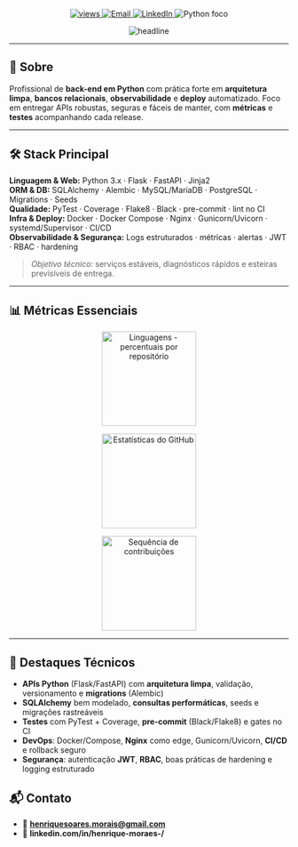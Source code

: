 <!-- ========== PERFIL HENRIQUE MORAES — CLEAN & PRO ========== -->
<!-- Sem banner e sem H1 no topo. Foco: Python backend + DevOps. -->

<!-- Header: badges -->
<p align="center">
  <a href="https://github.com/Henriquesm1">
    <img src="https://komarev.com/ghpvc/?username=Henriquesm1&label=Visitas&style=flat&color=0A66C2" alt="views"/>
  </a>
  <a href="mailto:henriquesoares.morais@gmail.com">
    <img src="https://img.shields.io/badge/Contato-Email-EA4335?logo=gmail&logoColor=white" alt="Email"/>
  </a>
  <a href="https://www.linkedin.com/in/henrique-moraes-/">
    <img src="https://img.shields.io/badge/LinkedIn-Conectar-0A66C2?logo=linkedin&logoColor=white" alt="LinkedIn"/>
  </a>
  <img src="https://img.shields.io/badge/Foco-Python-3776AB?logo=python&logoColor=white" alt="Python foco"/>
</p>

<!-- Subheader: value prop (discreto) -->
<p align="center">
  <img src="https://readme-typing-svg.demolab.com?font=Fira+Code&pause=1400&center=true&vCenter=true&width=820&lines=Back-end+%F0%9F%94%A5+Python+(Flask%2FFastAPI)+%7C+DevOps+%F0%9F%9A%80;SQLAlchemy+%2B+Alembic+(migrations)+%7C+Qualidade+cont%C3%ADnua;Docker+%2B+Nginx+%2B+CI%2FCD+%7C+Observabilidade+e+Seguran%C3%A7a" alt="headline" />
</p>

---

## 🧭 Sobre
Profissional de **back-end em Python** com prática forte em **arquitetura limpa**, **bancos relacionais**, **observabilidade** e **deploy** automatizado. Foco em entregar APIs robustas, seguras e fáceis de manter, com **métricas** e **testes** acompanhando cada release.

---

## 🛠️ Stack Principal
**Linguagem & Web:** Python 3.x · Flask · FastAPI · Jinja2  
**ORM & DB:** SQLAlchemy · Alembic · MySQL/MariaDB · PostgreSQL · Migrations · Seeds  
**Qualidade:** PyTest · Coverage · Flake8 · Black · pre-commit · lint no CI  
**Infra & Deploy:** Docker · Docker Compose · Nginx · Gunicorn/Uvicorn · systemd/Supervisor · CI/CD  
**Observabilidade & Segurança:** Logs estruturados · métricas · alertas · JWT · RBAC · hardening

> _Objetivo técnico:_ serviços estáveis, diagnósticos rápidos e esteiras previsíveis de entrega.

---

## 📊 Métricas Essenciais
<div align="center">

  <!-- Linguagens (compacto, sem borda) -->
  <img height="170"
       src="https://github-readme-stats.vercel.app/api/top-langs/?username=Henriquesm1&layout=compact&theme=tokyonight&hide_border=true&langs_count=8&custom_title=Linguagens%20mais%20usadas&v=3"
       alt="Linguagens - percentuais por repositório" />

  <!-- Estatísticas (sem rank/letra e sem métricas negativas) -->
  <img height="170"
       src="https://github-readme-stats.vercel.app/api?username=Henriquesm1&show_icons=true&theme=tokyonight&hide_border=true&include_all_commits=true&count_private=true&hide=stars,issues,prs&hide_rank=true&custom_title=Estat%C3%ADsticas%20do%20Henrique&v=3"
       alt="Estatísticas do GitHub" />

  <!-- Streak semanal -->
  <img height="170"
       src="https://streak-stats.demolab.com?user=Henriquesm1&theme=tokyonight&hide_border=true&date_format=j%20M%5B%20Y%5D&mode=weekly&locale=pt_BR&v=3"
       alt="Sequência de contribuições" />

</div>

---

## 🚀 Destaques Técnicos
- **APIs Python** (Flask/FastAPI) com **arquitetura limpa**, validação, versionamento e **migrations** (Alembic)
- **SQLAlchemy** bem modelado, **consultas performáticas**, seeds e migrações rastreáveis
- **Testes** com PyTest + Coverage, **pre-commit** (Black/Flake8) e gates no CI
- **DevOps**: Docker/Compose, **Nginx** como edge, Gunicorn/Uvicorn, **CI/CD** e rollback seguro
- **Segurança**: autenticação **JWT**, **RBAC**, boas práticas de hardening e logging estruturado

## 📬 Contato
- 📧 **henriquesoares.morais@gmail.com**  
- 🔗 **linkedin.com/in/henrique-moraes-/**

<!-- Notas:
- Para “forçar” recarregar imagens de stats, altere o parâmetro &v=3 para &v=4.
- Se quiser reexibir stars/PRs/issues, remova `hide=stars,issues,prs` dos cards.
- Temas alternativos: `radical`, `gruvbox`, `dracula`, `tokyonight` (padrão aqui).
-->
